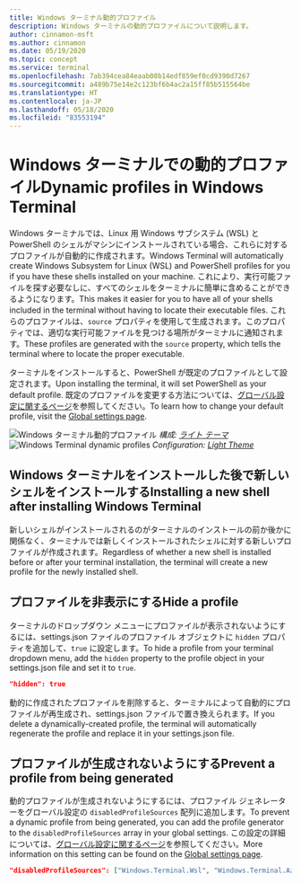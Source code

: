 ```yaml
---
title: Windows ターミナル動的プロファイル
description: Windows ターミナルの動的プロファイルについて説明します。
author: cinnamon-msft
ms.author: cinnamon
ms.date: 05/19/2020
ms.topic: concept
ms.service: terminal
ms.openlocfilehash: 7ab394cea84eaab08b14edf859ef0cd9390d7267
ms.sourcegitcommit: a489b75e14e2c123bf6b4ac2a15ff85b515564be
ms.translationtype: HT
ms.contentlocale: ja-JP
ms.lasthandoff: 05/18/2020
ms.locfileid: "83553194"
---
```

# <a name="dynamic-profiles-in-windows-terminal"></a><span data-ttu-id="cc493-103">Windows ターミナルでの動的プロファイル</span><span class="sxs-lookup"><span data-stu-id="cc493-103">Dynamic profiles in Windows Terminal</span></span>

<span data-ttu-id="cc493-104">Windows ターミナルでは、Linux 用 Windows サブシステム (WSL) と PowerShell のシェルがマシンにインストールされている場合、これらに対するプロファイルが自動的に作成されます。</span><span class="sxs-lookup"><span data-stu-id="cc493-104">Windows Terminal will automatically create Windows Subsystem for Linux (WSL) and PowerShell profiles for you if you have these shells installed on your machine.</span></span> <span data-ttu-id="cc493-105">これにより、実行可能ファイルを探す必要なしに、すべてのシェルをターミナルに簡単に含めることができるようになります。</span><span class="sxs-lookup"><span data-stu-id="cc493-105">This makes it easier for you to have all of your shells included in the terminal without having to locate their executable files.</span></span> <span data-ttu-id="cc493-106">これらのプロファイルは、`source` プロパティを使用して生成されます。このプロパティでは、適切な実行可能ファイルを見つける場所がターミナルに通知されます。</span><span class="sxs-lookup"><span data-stu-id="cc493-106">These profiles are generated with the `source` property, which tells the terminal where to locate the proper executable.</span></span>

<span data-ttu-id="cc493-107">ターミナルをインストールすると、PowerShell が既定のプロファイルとして設定されます。</span><span class="sxs-lookup"><span data-stu-id="cc493-107">Upon installing the terminal, it will set PowerShell as your default profile.</span></span> <span data-ttu-id="cc493-108">既定のプロファイルを変更する方法については、[グローバル設定に関するページ](./customize-settings/global-settings.md)を参照してください。</span><span class="sxs-lookup"><span data-stu-id="cc493-108">To learn how to change your default profile, visit the [Global settings page](./customize-settings/global-settings.md).</span></span>

<span data-ttu-id="cc493-109">![Windows ターミナル動的プロファイル](./images/dynamic-profiles.png)
_構成: [ライト テーマ](./custom-terminal-gallery/frosted-glass-theme.md)_</span><span class="sxs-lookup"><span data-stu-id="cc493-109">![Windows Terminal dynamic profiles](./images/dynamic-profiles.png)
_Configuration: [Light Theme](./custom-terminal-gallery/frosted-glass-theme.md)_</span></span>

## <a name="installing-a-new-shell-after-installing-windows-terminal"></a><span data-ttu-id="cc493-110">Windows ターミナルをインストールした後で新しいシェルをインストールする</span><span class="sxs-lookup"><span data-stu-id="cc493-110">Installing a new shell after installing Windows Terminal</span></span>

<span data-ttu-id="cc493-111">新しいシェルがインストールされるのがターミナルのインストールの前か後かに関係なく、ターミナルでは新しくインストールされたシェルに対する新しいプロファイルが作成されます。</span><span class="sxs-lookup"><span data-stu-id="cc493-111">Regardless of whether a new shell is installed before or after your terminal installation, the terminal will create a new profile for the newly installed shell.</span></span>

## <a name="hide-a-profile"></a><span data-ttu-id="cc493-112">プロファイルを非表示にする</span><span class="sxs-lookup"><span data-stu-id="cc493-112">Hide a profile</span></span>

<span data-ttu-id="cc493-113">ターミナルのドロップダウン メニューにプロファイルが表示されないようにするには、settings.json ファイルのプロファイル オブジェクトに `hidden` プロパティを追加して、`true` に設定します。</span><span class="sxs-lookup"><span data-stu-id="cc493-113">To hide a profile from your terminal dropdown menu, add the `hidden` property to the profile object in your settings.json file and set it to `true`.</span></span>

```json
"hidden": true
```

<span data-ttu-id="cc493-114">動的に作成されたプロファイルを削除すると、ターミナルによって自動的にプロファイルが再生成され、settings.json ファイルで置き換えられます。</span><span class="sxs-lookup"><span data-stu-id="cc493-114">If you delete a dynamically-created profile, the terminal will automatically regenerate the profile and replace it in your settings.json file.</span></span>

## <a name="prevent-a-profile-from-being-generated"></a><span data-ttu-id="cc493-115">プロファイルが生成されないようにする</span><span class="sxs-lookup"><span data-stu-id="cc493-115">Prevent a profile from being generated</span></span>

<span data-ttu-id="cc493-116">動的プロファイルが生成されないようにするには、プロファイル ジェネレーターをグローバル設定の `disabledProfileSources` 配列に追加します。</span><span class="sxs-lookup"><span data-stu-id="cc493-116">To prevent a dynamic profile from being generated, you can add the profile generator to the `disabledProfileSources` array in your global settings.</span></span> <span data-ttu-id="cc493-117">この設定の詳細については、[グローバル設定に関するページ](./customize-settings/global-settings.md#disable-dynamic-profiles)を参照してください。</span><span class="sxs-lookup"><span data-stu-id="cc493-117">More information on this setting can be found on the [Global settings page](./customize-settings/global-settings.md#disable-dynamic-profiles).</span></span>

```json
"disabledProfileSources": ["Windows.Terminal.Wsl", "Windows.Terminal.Azure", "Windows.Terminal.PowershellCore"]
```

